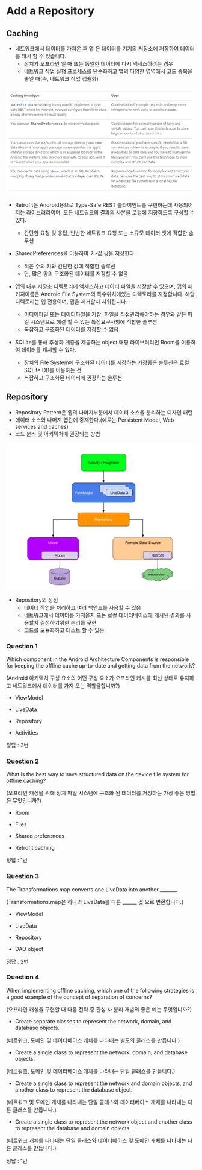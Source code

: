 # Add a Repository

## Caching

- 네트워크에서 데이터를 가져온 후 앱 은 데이터를 기기의 저장소에 저장하여 데이터를 캐시 할 수 있습니다.
	- 장치가 오프라인 일 때 또는 동일한 데이터에 다시 액세스하려는 경우
	- 네트워크 작업 실행 프로세스를 단순화하고 앱의 다양한 영역에서 코드 중복을 줄일 때(즉, 네트워크 작업 캡슐화)

![Alt text](resource/CachingTechnique.png)

- Retrofit은 Android용으로 Type-Safe REST 클라이언트를 구현하는데 사용되어지는 라이브러리이며, 모든 네트워크의 결과의 사본을 로컬에 저장하도록 구성할 수 있다.
	- 간단한 요청 및 응답, 빈번한 네트워크 요청 또는 소규모 데이터 셋에 적합한 솔루션

- SharedPreferences을 이용하여 키-값 쌍을 저장한다.
	- 적은 수의 키와 간단한 값에 적합한 솔루션
	- 단, 많은 양의 구조화된 데이터를 저장할 수 없음

- 앱의 내부 저장소 디렉토리에 액세스하고 데이터 파일을 저장할 수 있으며, 앱의 패키지이름은 Android File System의 특수위치에있는 디렉토리를 지정합니다. 해당 디렉토리는 앱 전용이며, 앱을 제거할시 지워집니다.
	- 미디어파일 또는 데이터파일을 저장, 파일을 직접관리해야하는 경우와 같은 파일 시스템으로 해결 할 수 있는 특정요구사항에 적합한 솔루션
	- 복잡하고 구조화된 데이터를 저장할 수 없음

- SQLite를 통해 추상화 계층을 제공하는 object 매핑 라이브러리인 Room을 이용하여 데이터를 캐시할 수 있다.
	- 장치의 File System에 구조화된 데이터를 저장하는 가장좋은 솔루션은 로컬 SQLite DB를 이용하는 것
	- 복잡하고 구조화된 데이터에 권장하는 솔루션


## Repository

- Repository Pattern은 앱의 나머지부분에서 데이터 소스을 분리하는 디자인 패턴
- 데이터 소스와 나머지 앱간에 중재한다.(예로는 Persistent Model, Web services and caches)
- 코드 분리 및 아키텍처에 권장되는 방법

![Alt text](resource/RepositoryPattern.png)

- Repository의 장점
	- 데이터 작업을 처리하고 여러 백앤드를 사용할 수 있음
	- 네트워크에서 데이터를 가져올지 또는 로컬 데이터베이스에 캐시된 결과를 사용할지 결정하기위한 논리를 구현
	- 코드를 모듈화하고 테스트 할 수 있음.


### Question 1

Which component in the Android Architecture Components is responsible for keeping the offline cache up-to-date and getting data from the network?

(Android 아키텍처 구성 요소의 어떤 구성 요소가 오프라인 캐시를 최신 상태로 유지하고 네트워크에서 데이터를 가져 오는 역할을합니까?)

- ViewModel

- LiveData

- Repository

- Activities


정답 : 3번


### Question 2

What is the best way to save structured data on the device file system for offline caching?

(오프라인 캐싱을 위해 장치 파일 시스템에 구조화 된 데이터를 저장하는 가장 좋은 방법은 무엇입니까?)

- Room

- Files

- Shared preferences

- Retrofit caching


정답 : 1번


### Question 3

The Transformations.map converts one LiveData into another _______.

(Transformations.map은 하나의 LiveData를 다른 ______ 것 으로 변환합니다.)

- ViewModel

- LiveData

- Repository

- DAO object


정답 : 2번


### Question 4

When implementing offline caching, which one of the following strategies is a good example of the concept of separation of concerns?

(오프라인 캐싱을 구현할 때 다음 전략 중 관심 사 분리 개념의 좋은 예는 무엇입니까?)

- Create separate classes to represent the network, domain, and database objects.

(네트워크, 도메인 및 데이터베이스 개체를 나타내는 별도의 클래스를 만듭니다.)

- Create a single class to represent the network, domain, and database objects.

(네트워크, 도메인 및 데이터베이스 개체를 나타내는 단일 클래스를 만듭니다.)

- Create a single class to represent the network and domain objects, and another class to represent the database object.

(네트워크 및 도메인 개체를 나타내는 단일 클래스와 데이터베이스 개체를 나타내는 다른 클래스를 만듭니다.)

- Create a single class to represent the network object and another class to represent the database and domain objects.

(네트워크 개체를 나타내는 단일 클래스와 데이터베이스 및 도메인 개체를 나타내는 다른 클래스를 만듭니다.)


정답 : 1번